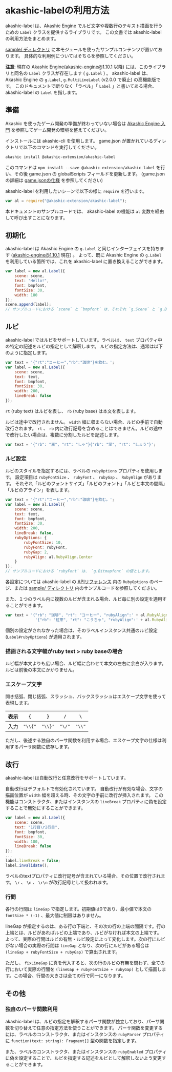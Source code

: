 # akashic-labelの利用方法

akashic-label は、Akashic Engine でルビ文字や複数行のテキスト描画を行うための `Label` クラスを提供するライブラリです。
この文書では akashic-label の利用方法をまとめます。

[sample/ ディレクトリ](./sample/) に本モジュールを使ったサンプルコンテンツが置いてあります。
具体的な利用例についてはそちらを参照してください。

**注意**: 現在の Akashic Engine(akashic-engine@1.10.1 以降) には、このライブラリと同名の `Label` クラスが存在します ( `g.Label` ) 。
akashic-label は、Akashic Engine の `g.Label`, `g.MultiLineLabel` (v2.0.0 で廃止) の高機能版です。
このドキュメントで断りなく「ラベル」「 `Label` 」と書いてある場合、 akashic-label の `Label` を指します。

## 準備

Akashic を使ったゲーム開発の準備が終わっていない場合は [Akashic Engine 入門](https://akashic-games.github.io/tutorial/tutorial.html) を参照してゲーム開発の環境を整えてください。

インストールには akashic-cli を使用します。
game.json が置かれているディレクトリで以下のコマンドを実行してください。

```sh
akashic install @akashic-extension/akashic-label
```

このコマンドは `npm install --save @akashic-extension/akashic-label` を行い、その後 game.json の globalScripts フィールドを更新します。
(game.json の詳細は [game.jsonの仕様](https://akashic-games.github.io/guide/game-json.html) を参照してください)

akashic-label を利用したいシーンで以下の様に `require` を行います。

```javascript
var al = require("@akashic-extension/akashic-label");
```

本ドキュメントのサンプルコードでは、 akashic-label の機能は `al` 変数を経由して呼び出すことになります。

## 初期化

akashic-label は Akashic Engine の `g.Label` と同じインターフェイスを持ちます (akashic-engine@1.10.1 現在) 。
よって、既に Akashic Engine の `g.Label` を利用している箇所では、これを akashic-label に置き換えることができます。

```javascript
var label = new al.Label({
    scene: scene,
    text: "Hello!",
    font: bmpfont,
    fontSize: 30,
    width: 180
});
scene.append(label);
// サンプルコードにおける `scene` と `bmpfont` は、それぞれ `g.Scene` と `g.BitmapFont` の値とします。
```

## ルビ

akashic-label ではルビをサポートしています。ラベルは、 `text` プロパティ中の特定の記述をルビの指定として解釈します。
ルビの指定方法は、通常は以下のように指定します。

```javascript
var text = '{"rt":"コーヒー","rb":"珈琲"}を飲む。';
var label = new al.Label({
    scene: scene,
    text: text,
    font: bmpfont,
    fontSize: 30,
    width: 200,
    lineBreak: false
});
```

`rt` (ruby text) はルビを表し、 `rb` (ruby base) は本文を表します。

ルビは途中で改行されません。 `width` 幅に収まらない場合、ルビの手前で自動改行されます。
`rt` 、 `rb` 内に改行記号を含めることはできません。ルビの途中で改行したい場合は、複数に分割したルビを記述します。

```javascript
var text = '{"rb": "車", "rt": "しゃ"}{"rb": "掌", "rt": "しょう"}';
```

### ルビ設定

ルビのスタイルを指定するには、ラベルの `rubyOptions` プロパティを使用します。
設定項目は `rubyFontSize` 、 `rubyFont` 、 `rubyGap` 、 `RubyAlign` があります。
それぞれ「ルビのフォントサイズ」「ルビのフォント」「ルビと本文の間隔」「ルビのアライン」を表します。

```javascript
var text = '{"rt":"コーヒー","rb":"珈琲"}を飲む。';
var label = new al.Label({
    scene: scene,
    text: text,
    font: bmpfont,
    fontSize: 30,
    width: 200,
    lineBreak: false,
    rubyOptions: {
        rubyFontSize: 10,
        rubyFont: rubyFont,
        rubyGap: 2,
        rubyAlign: al.RubyAlign.Center
    }
});
// サンプルコードにおける `rubyFont` は、 `g.Bitmapfont` の値とします。
```

各設定については akashic-label の [APIリファレンス](https://akashic-games.github.io/reference/akashic-label/index.html) 内の `RubyOptions` のページ、または [sample/ ディレクトリ](./sample/) 内のサンプルコードを参照してください。

また、１つのラベル内に複数のルビが含まれる場合、ルビ毎に別の設定を適用することができます。
```javascript
var text = '{"rb": "珈琲", "rt": "コーヒー", "rubyAlign":' + al.RubyAlign.Center + '}' +
             '{"rb": "紅茶", "rt": "こうちゃ", "rubyAlign":' + al.RubyAlign.SpaceAround + ', rubyFontSize: ' + 5 + '}';
```

個別の設定がされなかった場合は、そのラベルインスタンス共通のルビ設定 (`Label#rubyOptions`) が適用されます。

### 描画される文字幅がruby text > ruby baseの場合

ルビ幅が本文よりも広い場合、ルビ幅に合わせて本文の左右に余白が入ります。ルビは前後の本文にかかりません。

### エスケープ文字

開き括弧、閉じ括弧、スラッシュ、バックスラッシュはエスケープ文字を使って表現します。

|表示|  `{`  |  `}`  | `/`  | `\`  |
|----|-------|-------|------|------|
|入力|`"\\{"`|`"\\}"`|`"\/"`|`"\\"`|

ただし、後述する独自のパーサ関数を利用する場合、エスケープ文字の仕様は利用するパーサ関数に依存します。

## 改行

akashic-label は自動改行と任意改行をサポートしています。

自動改行はデフォルトで有効化されています。
自動改行が有効な場合、文字の描画位置が `width` 幅を超える時、その文字の手前に改行が挿入されます。
この機能はコンストラクタ、またはインスタンスの `lineBreak` プロパティに偽を設定することで無効にすることができます。

```javascript
var label = new al.Label({
    scene: scene,
    text: "1行目\r2行目",
    font: bmpfont,
    fontSize: 30,
    width: 180,
    lineBreak: false
});
...
label.lineBreak = false;
label.invalidate();
```

ラベルのtextプロパティに改行記号が含まれている場合、その位置で改行されます。 `\r` 、 `\n` 、 `\r\n` が改行記号として扱われます。

### 行間

各行の行間は `lineGap` で指定します。初期値は0であり、最小値で本文の `fontSize * (-1)` 、最大値に制限はありません。

lineGap が指定するのは、ある行の下端と、その次の行の上端の間隔です。行の上端とは、ルビがあればルビの上端であり、ルビがなければ本文の上端です。
よって、実際の行間はルビの有無・ルビ設定によって変化します。次の行にルビがない場合の実際の行間は `lineGap` となり、次の行にルビがある場合は `(lineGap + rubyFontSize + rubyGap)` で算出されます。

ただし、 `fixLineGap` に真を代入すると、次の行のルビの有無を問わず、全ての行において実際の行間を `(lineGap + rubyFontSize + rubyGap)` として描画します。この場合、行間の大きさは全ての行で同一になります。

## その他

### 独自のパーサ関数利用

akashic-label は、ルビの指定を解釈するパーサ関数が独立しており、パーサ関数を切り替えて任意の指定方法を使うことができます。
パーサ関数を変更するには、ラベルのコンストラクタ、またはインスタンスの `rubyParser` プロパティに `function(text: string): Fragment[]` 型の関数を指定します。

また、ラベルのコンストラクタ、またはインスタンスの `rubyEnabled` プロパティに偽を設定することで、ルビを指定する記述をルビとして解釈しないよう変更することができます。

